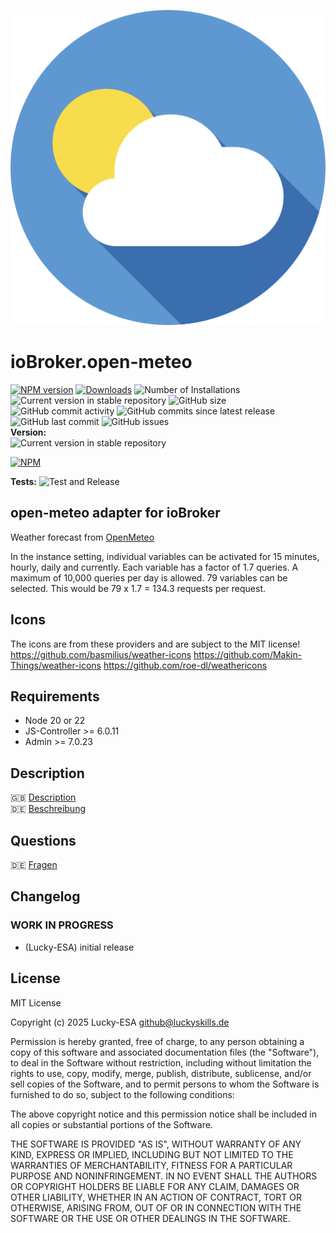 ![Logo](admin/open-meteo.png)

# ioBroker.open-meteo

[![NPM version](https://img.shields.io/npm/v/iobroker.open-meteo.svg)](https://www.npmjs.com/package/iobroker.open-meteo)
[![Downloads](https://img.shields.io/npm/dm/iobroker.open-meteo.svg)](https://www.npmjs.com/package/iobroker.open-meteo)
![Number of Installations](https://iobroker.live/badges/open-meteo-installed.svg)
![Current version in stable repository](https://iobroker.live/badges/open-meteo-stable.svg)
![GitHub size](https://img.shields.io/github/repo-size/Lucky-ESA/ioBroker.open-meteo)</br>
![GitHub commit activity](https://img.shields.io/github/commit-activity/m/Lucky-ESA/ioBroker.open-meteo)
![GitHub commits since latest release](https://img.shields.io/github/commits-since/Lucky-ESA/ioBroker.open-meteo/latest)
![GitHub last commit](https://img.shields.io/github/last-commit/Lucky-ESA/ioBroker.open-meteo)
![GitHub issues](https://img.shields.io/github/issues/Lucky-ESA/ioBroker.open-meteo)</br>
**Version:** </br>
![Current version in stable repository](https://iobroker.live/badges/open-meteo-stable.svg)

[![NPM](https://nodei.co/npm/iobroker.open-meteo.png?downloads=true)](https://nodei.co/npm/iobroker.open-meteo/)

**Tests:** ![Test and Release](https://github.com/Lucky-ESA/ioBroker.open-meteo/workflows/Test%20and%20Release/badge.svg)

## open-meteo adapter for ioBroker

Weather forecast from [OpenMeteo](https://open-meteo.com/en/docs/dwd-api)

In the instance setting, individual variables can be activated for 15 minutes, hourly, daily and currently.
Each variable has a factor of 1.7 queries. A maximum of 10,000 queries per day is allowed. 79 variables can be selected.
This would be 79 x 1.7 = 134.3 requests per request.

## Icons

The icons are from these providers and are subject to the MIT license!
https://github.com/basmilius/weather-icons
https://github.com/Makin-Things/weather-icons
https://github.com/roe-dl/weathericons

## Requirements

- Node 20 or 22
- JS-Controller >= 6.0.11
- Admin >= 7.0.23

## Description

🇬🇧 [Description](/docs/en/README.md)</br>
🇩🇪 [Beschreibung](/docs/de/README.md)

## Questions

🇩🇪 [Fragen]()

## Changelog

<!--
    Placeholder for the next version (at the beginning of the line):
    ### **WORK IN PROGRESS**
-->

### **WORK IN PROGRESS**

- (Lucky-ESA) initial release

## License

MIT License

Copyright (c) 2025 Lucky-ESA <github@luckyskills.de>

Permission is hereby granted, free of charge, to any person obtaining a copy
of this software and associated documentation files (the "Software"), to deal
in the Software without restriction, including without limitation the rights
to use, copy, modify, merge, publish, distribute, sublicense, and/or sell
copies of the Software, and to permit persons to whom the Software is
furnished to do so, subject to the following conditions:

The above copyright notice and this permission notice shall be included in all
copies or substantial portions of the Software.

THE SOFTWARE IS PROVIDED "AS IS", WITHOUT WARRANTY OF ANY KIND, EXPRESS OR
IMPLIED, INCLUDING BUT NOT LIMITED TO THE WARRANTIES OF MERCHANTABILITY,
FITNESS FOR A PARTICULAR PURPOSE AND NONINFRINGEMENT. IN NO EVENT SHALL THE
AUTHORS OR COPYRIGHT HOLDERS BE LIABLE FOR ANY CLAIM, DAMAGES OR OTHER
LIABILITY, WHETHER IN AN ACTION OF CONTRACT, TORT OR OTHERWISE, ARISING FROM,
OUT OF OR IN CONNECTION WITH THE SOFTWARE OR THE USE OR OTHER DEALINGS IN THE
SOFTWARE.

